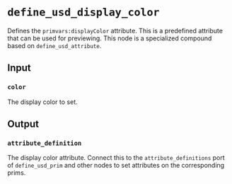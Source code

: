 # `define_usd_display_color`

Defines the `primvars:displayColor` attribute. This is a predefined attribute that can be used for previewing. This node is a specialized compound based on `define_usd_attribute`.

## Input

### `color`

The display color to set.

## Output

### `attribute_definition`

The display color attribute. Connect this to the `attribute_definitions` port of `define_usd_prim` and other nodes to set attributes on the corresponding prims.
